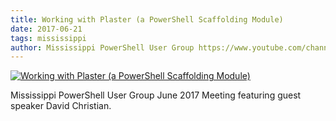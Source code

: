 ```yaml
---
title: Working with Plaster (a PowerShell Scaffolding Module)
date: 2017-06-21
tags: mississippi
author: Mississippi PowerShell User Group https://www.youtube.com/channel/UC7Eje7Fw3rYW3wpoyli492g
---
```


[![Working with Plaster (a PowerShell Scaffolding Module)](https://i2.ytimg.com/vi/16CYGTKH73U/hqdefault.jpg "Working with Plaster (a PowerShell Scaffolding Module)")](https://www.youtube.com/watch?v=16CYGTKH73U)

Mississippi PowerShell User Group June 2017 Meeting featuring guest speaker David Christian.
